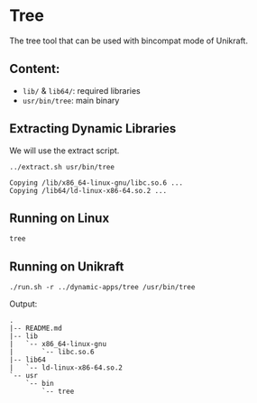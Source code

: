 # Tree

The tree tool that can be used with bincompat mode of Unikraft.

## Content:

- `lib/` & `lib64/`: required libraries
- `usr/bin/tree`: main binary

## Extracting Dynamic Libraries

We will use the extract script.

```console
../extract.sh usr/bin/tree
```

```
Copying /lib/x86_64-linux-gnu/libc.so.6 ...
Copying /lib64/ld-linux-x86-64.so.2 ...
```

## Running on Linux

```console
tree
```

## Running on Unikraft

```console
./run.sh -r ../dynamic-apps/tree /usr/bin/tree
```

Output:

```
.
|-- README.md
|-- lib
|   `-- x86_64-linux-gnu
|       `-- libc.so.6
|-- lib64
|   `-- ld-linux-x86-64.so.2
`-- usr
    `-- bin
        `-- tree
```

